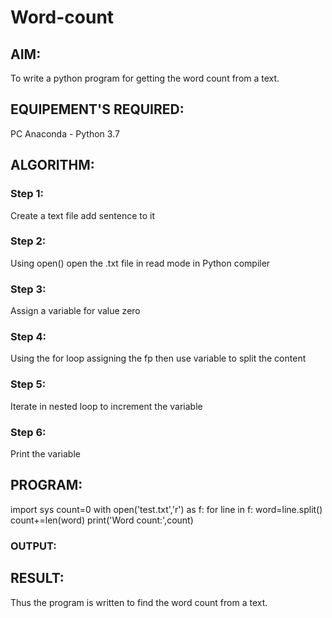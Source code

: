 # Word-count
## AIM:
To write a python program for getting the word count from a text.
## EQUIPEMENT'S REQUIRED: 
PC
Anaconda - Python 3.7
## ALGORITHM: 
### Step 1:
Create a text file add sentence to it
### Step 2: 
 Using open() open the .txt file in read mode in Python compiler
### Step 3: 
Assign a variable for value zero
### Step 4:  
Using the for loop assigning the fp then use variable to split the content
### Step 5: 
Iterate in nested loop to increment the variable
### Step 6: 
Print the variable

## PROGRAM:
import sys
count=0
with open('test.txt','r') as f:
    for line in f:
        word=line.split()
        count+=len(word)
print('Word count:',count)
### OUTPUT:



## RESULT:
Thus the program is written to find the word count from a text.
